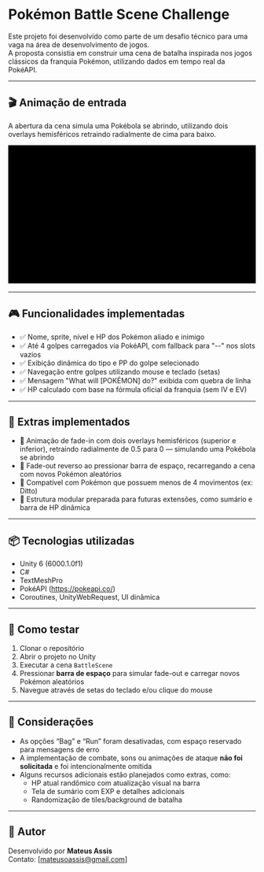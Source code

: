 # Pokémon Battle Scene Challenge

Este projeto foi desenvolvido como parte de um desafio técnico para uma vaga na área de desenvolvimento de jogos.  
A proposta consistia em construir uma cena de batalha inspirada nos jogos clássicos da franquia Pokémon, utilizando dados em tempo real da PokéAPI.

---

## 🎬 Animação de entrada

A abertura da cena simula uma Pokébola se abrindo, utilizando dois overlays hemisféricos retraindo radialmente de cima para baixo.

![Pokémon Battle Scene](pokemon_battle_scene.gif)

---

## 🎮 Funcionalidades implementadas

- ✅ Nome, sprite, nível e HP dos Pokémon aliado e inimigo
- ✅ Até 4 golpes carregados via PokéAPI, com fallback para "--" nos slots vazios
- ✅ Exibição dinâmica do tipo e PP do golpe selecionado
- ✅ Navegação entre golpes utilizando mouse e teclado (setas)
- ✅ Mensagem "What will [POKÉMON] do?" exibida com quebra de linha
- ✅ HP calculado com base na fórmula oficial da franquia (sem IV e EV)

---

## 🌟 Extras implementados

- 🎨 Animação de fade-in com dois overlays hemisféricos (superior e inferior), retraindo radialmente de 0.5 para 0 — simulando uma Pokébola se abrindo
- 🔁 Fade-out reverso ao pressionar barra de espaço, recarregando a cena com novos Pokémon aleatórios
- 🧪 Compatível com Pokémon que possuem menos de 4 movimentos (ex: Ditto)
- 🧩 Estrutura modular preparada para futuras extensões, como sumário e barra de HP dinâmica

---

## 📦 Tecnologias utilizadas

- Unity 6 (6000.1.0f1)
- C#
- TextMeshPro
- PokéAPI (https://pokeapi.co/)
- Coroutines, UnityWebRequest, UI dinâmica

---

## 🔄 Como testar

1. Clonar o repositório
2. Abrir o projeto no Unity
3. Executar a cena `BattleScene`
4. Pressionar **barra de espaço** para simular fade-out e carregar novos Pokémon aleatórios
5. Navegue através de setas do teclado e/ou clique do mouse

---

## 🧠 Considerações

- As opções “Bag” e “Run” foram desativadas, com espaço reservado para mensagens de erro
- A implementação de combate, sons ou animações de ataque **não foi solicitada** e foi intencionalmente omitida
- Alguns recursos adicionais estão planejados como extras, como:
  - HP atual randômico com atualização visual na barra
  - Tela de sumário com EXP e detalhes adicionais
  - Randomização de tiles/background de batalha

---

## 👤 Autor

Desenvolvido por **Mateus Assis**  
Contato: [mateusoassis@gmail.com]
